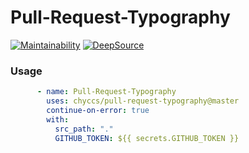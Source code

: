 # Pull-Request-Typography

[![Maintainability](https://api.codeclimate.com/v1/badges/34344560ee25623f7761/maintainability)](https://codeclimate.com/github/chyccs/pull-request-typography/maintainability)
[![DeepSource](https://deepsource.io/gh/chyccs/pull-request-typography.svg/?label=active+issues&show_trend=true&token=9jw18ddlKbv2Gr9MKxFHrsLo)](https://deepsource.io/gh/chyccs/pull-request-typography/?ref=repository-badge)

### Usage

```yaml
      - name: Pull-Request-Typography
        uses: chyccs/pull-request-typography@master
        continue-on-error: true
        with:
          src_path: "."
          GITHUB_TOKEN: ${{ secrets.GITHUB_TOKEN }}
```
